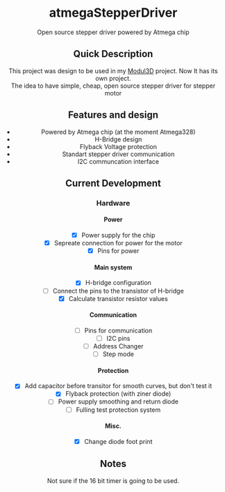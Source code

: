 <div align="center">

# atmegaStepperDriver  
  Open source stepper driver powered by Atmega chip

## Quick Description
This project was design to be used in my [Modul3D](https://github.com/eGuardianDev/Modul3D) project.
Now It has its own project.  
The idea to have simple, cheap, open source stepper driver for stepper motor

## Features and design   
- Powered by Atmega chip (at the moment Atmega328)  
- H-Bridge design  
- Flyback Voltage protection  
- Standart stepper driver communication  
- I2C communcation interface  

## Current Development
### Hardware
#### Power
- [X] Power supply for the chip
- [X] Sepreate connection for power for the motor
- [X] Pins for power
#### Main system
- [X] H-bridge configuration
- [ ] Connect the pins to the transistor of H-bridge
- [X] Calculate transistor resistor values
#### Communication
- [ ] Pins for communication
- [ ] I2C pins
- [ ] Address Changer
- [ ] Step mode
#### Protection
- [X] Add capacitor before transitor for smooth curves, but don't test it
- [X] Flyback protection (with ziner diode) 
- [ ] Power supply smoothing and return diode
- [ ] Fulling test protection system
#### Misc.
- [X] Change diode foot print

## Notes
Not sure if the 16 bit timer is going to be used.
</div>

